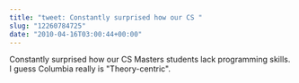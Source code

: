 ```yaml
---
title: "tweet: Constantly surprised how our CS "
slug: "12260784725"
date: "2010-04-16T03:00:44+00:00"
---
```

Constantly surprised how our CS Masters students lack programming skills. I guess Columbia really is "Theory-centric".